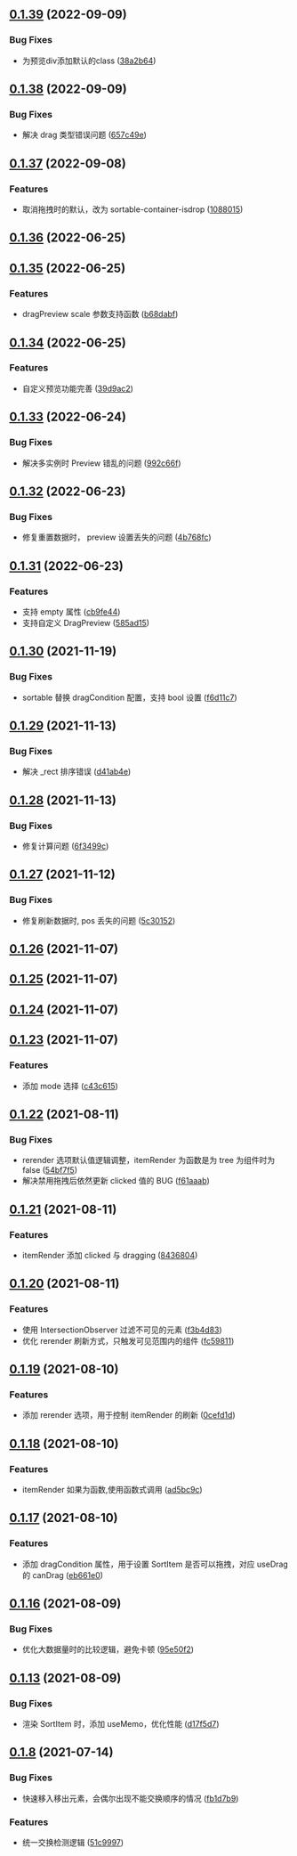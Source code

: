 ## [0.1.39](https://github.com/limaofeng/asany-sortable/compare/v0.1.38...v0.1.39) (2022-09-09)


### Bug Fixes

* 为预览div添加默认的class ([38a2b64](https://github.com/limaofeng/asany-sortable/commit/38a2b64741c974b6f8643faaa791d98bd6e45fd9))



## [0.1.38](https://github.com/limaofeng/asany-sortable/compare/v0.1.37...v0.1.38) (2022-09-09)


### Bug Fixes

* 解决 drag 类型错误问题 ([657c49e](https://github.com/limaofeng/asany-sortable/commit/657c49e523485550c41bac05fe4ad070c61c7d9c))



## [0.1.37](https://github.com/limaofeng/asany-sortable/compare/v0.1.36...v0.1.37) (2022-09-08)


### Features

* 取消拖拽时的默认，改为 sortable-container-isdrop ([1088015](https://github.com/limaofeng/asany-sortable/commit/108801503dbbd55a83e420c2418f9957bd1424e7))



## [0.1.36](https://github.com/limaofeng/asany-sortable/compare/v0.1.35...v0.1.36) (2022-06-25)



## [0.1.35](https://github.com/limaofeng/asany-sortable/compare/v0.1.34...v0.1.35) (2022-06-25)


### Features

* dragPreview scale 参数支持函数 ([b68dabf](https://github.com/limaofeng/asany-sortable/commit/b68dabf8426b3927c0a95073e6b1af3bed6901f0))



## [0.1.34](https://github.com/limaofeng/asany-sortable/compare/v0.1.33...v0.1.34) (2022-06-25)


### Features

* 自定义预览功能完善 ([39d9ac2](https://github.com/limaofeng/asany-sortable/commit/39d9ac2b4774fed4de573ae80f2c62c66342a5ce))



## [0.1.33](https://github.com/limaofeng/asany-sortable/compare/v0.1.32...v0.1.33) (2022-06-24)


### Bug Fixes

* 解决多实例时 Preview 错乱的问题 ([992c66f](https://github.com/limaofeng/asany-sortable/commit/992c66fa249b9b8922c339dbaad1e059e4bbddeb))



## [0.1.32](https://github.com/limaofeng/asany-sortable/compare/v0.1.31...v0.1.32) (2022-06-23)


### Bug Fixes

* 修复重置数据时， preview 设置丢失的问题 ([4b768fc](https://github.com/limaofeng/asany-sortable/commit/4b768fc7f2fd05abcb619fe1678f63a51d7015ce))



## [0.1.31](https://github.com/limaofeng/asany-sortable/compare/v0.1.30...v0.1.31) (2022-06-23)


### Features

* 支持 empty 属性 ([cb9fe44](https://github.com/limaofeng/asany-sortable/commit/cb9fe442beccb4dc57e17a7182b6a507cea6df8b))
* 支持自定义 DragPreview ([585ad15](https://github.com/limaofeng/asany-sortable/commit/585ad15b4d78e8caa58c45ab0a8f0193e6dc01b8))



## [0.1.30](https://github.com/limaofeng/asany-sortable/compare/v0.1.29...v0.1.30) (2021-11-19)


### Bug Fixes

* sortable 替换 dragCondition 配置，支持 bool 设置 ([f6d11c7](https://github.com/limaofeng/asany-sortable/commit/f6d11c70afbc4b70dd974721af0eb6f37c950b6a))



## [0.1.29](https://github.com/limaofeng/asany-sortable/compare/v0.1.28...v0.1.29) (2021-11-13)


### Bug Fixes

* 解决 _rect 排序错误 ([d41ab4e](https://github.com/limaofeng/asany-sortable/commit/d41ab4eecd3f84f88613d0ece72d89f6530b52f5))



## [0.1.28](https://github.com/limaofeng/asany-sortable/compare/v0.1.27...v0.1.28) (2021-11-13)


### Bug Fixes

* 修复计算问题 ([6f3499c](https://github.com/limaofeng/asany-sortable/commit/6f3499cd6d5fc02bbd39b6968e87ea0d9e116bca))



## [0.1.27](https://github.com/limaofeng/asany-sortable/compare/v0.1.26...v0.1.27) (2021-11-12)


### Bug Fixes

* 修复刷新数据时, pos 丢失的问题 ([5c30152](https://github.com/limaofeng/asany-sortable/commit/5c30152c9b89b61e217249d3dc2073a45b217438))



## [0.1.26](https://github.com/limaofeng/asany-sortable/compare/v0.1.25...v0.1.26) (2021-11-07)



## [0.1.25](https://github.com/limaofeng/asany-sortable/compare/v0.1.24...v0.1.25) (2021-11-07)



## [0.1.24](https://github.com/limaofeng/asany-sortable/compare/v0.1.23...v0.1.24) (2021-11-07)



## [0.1.23](https://github.com/limaofeng/asany-sortable/compare/v0.1.22...v0.1.23) (2021-11-07)


### Features

*  添加 mode 选择 ([c43c615](https://github.com/limaofeng/asany-sortable/commit/c43c6155f1050cf1f78d750d0da17557c74730aa))



## [0.1.22](https://github.com/limaofeng/asany-sortable/compare/v0.1.21...v0.1.22) (2021-08-11)


### Bug Fixes

*  rerender 选项默认值逻辑调整，itemRender 为函数是为 tree 为组件时为 false ([54bf7f5](https://github.com/limaofeng/asany-sortable/commit/54bf7f5135e50e6bee72f45dbc33e73a6dcea3ba))
* 解决禁用拖拽后依然更新 clicked 值的 BUG ([f61aaab](https://github.com/limaofeng/asany-sortable/commit/f61aaabc6a4b693f27368e60eed0bf0c84cf6626))



## [0.1.21](https://github.com/limaofeng/asany-sortable/compare/v0.1.20...v0.1.21) (2021-08-11)


### Features

* itemRender 添加 clicked 与 dragging ([8436804](https://github.com/limaofeng/asany-sortable/commit/84368048b48d24e340657da538d330b46fc05e47))



## [0.1.20](https://github.com/limaofeng/asany-sortable/compare/v0.1.19...v0.1.20) (2021-08-11)


### Features

*  使用 IntersectionObserver 过滤不可见的元素 ([f3b4d83](https://github.com/limaofeng/asany-sortable/commit/f3b4d83185ad9739b0460ed2f094b33f68ea4186))
* 优化 rerender 刷新方式，只触发可见范围内的组件 ([fc59811](https://github.com/limaofeng/asany-sortable/commit/fc59811a263c0e1f6982a0804fbf00e90bda5e42))



## [0.1.19](https://github.com/limaofeng/asany-sortable/compare/v0.1.18...v0.1.19) (2021-08-10)


### Features

* 添加 rerender 选项，用于控制 itemRender 的刷新 ([0cefd1d](https://github.com/limaofeng/asany-sortable/commit/0cefd1dde94582688aa15402fc2c1d6401c99d5e))



## [0.1.18](https://github.com/limaofeng/asany-sortable/compare/v0.1.17...v0.1.18) (2021-08-10)


### Features

* itemRender 如果为函数,使用函数式调用 ([ad5bc9c](https://github.com/limaofeng/asany-sortable/commit/ad5bc9c00b3bb41913b58bbf05b4d477734f940f))



## [0.1.17](https://github.com/limaofeng/asany-sortable/compare/v0.1.16...v0.1.17) (2021-08-10)


### Features

* 添加 dragCondition 属性，用于设置 SortItem 是否可以拖拽，对应  useDrag 的 canDrag ([eb661e0](https://github.com/limaofeng/asany-sortable/commit/eb661e044e346de8ec8c5a97ddba08761e7a492a))



## [0.1.16](https://github.com/limaofeng/asany-sortable/compare/v0.1.15...v0.1.16) (2021-08-09)


### Bug Fixes

* 优化大数据量时的比较逻辑，避免卡顿 ([95e50f2](https://github.com/limaofeng/asany-sortable/commit/95e50f24eb71e426ad2e08afc8541caf88e7fec7))



## [0.1.13](https://github.com/limaofeng/asany-sortable/compare/v0.1.12...v0.1.13) (2021-08-09)


### Bug Fixes

* 渲染 SortItem 时，添加 useMemo，优化性能 ([d17f5d7](https://github.com/limaofeng/asany-sortable/commit/d17f5d7f9a1c8539e80909524912629739373977))



## [0.1.8](https://github.com/limaofeng/asany-sortable/compare/v0.1.7...v0.1.8) (2021-07-14)


### Bug Fixes

* 快速移入移出元素，会偶尔出现不能交换顺序的情况 ([fb1d7b9](https://github.com/limaofeng/asany-sortable/commit/fb1d7b96d5afaec436b5158e3510a0083b66f13e))


### Features

* 统一交换检测逻辑 ([51c9997](https://github.com/limaofeng/asany-sortable/commit/51c999705aeb2e34ec9e2979e12e0557d53ca2d3))




